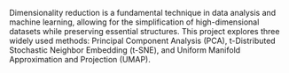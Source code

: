 Dimensionality reduction is a fundamental technique in data analysis and machine learning, 
allowing for the simplification of high-dimensional datasets while preserving essential structures.
This project explores three widely used methods: Principal Component
Analysis (PCA), t-Distributed Stochastic Neighbor Embedding (t-SNE), and Uniform
Manifold Approximation and Projection (UMAP). 
